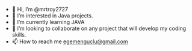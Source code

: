 - 👋 Hi, I’m @mrtroy2727
- 👀 I’m interested in Java projects.
- 🌱 I’m currently learning JAVA
- 💞️ I’m looking to collaborate on any project that will develop my coding skills.
- 📫 How to reach me egemenguclu@gmail.com


